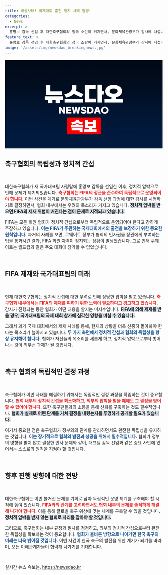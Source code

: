 ```yaml
---
title: 비상사태! 국제대회 출전 정지 사태 발생!
categories:
  - News
excerpt: >
  홍명보 감독 선임 후 대한축구협회의 정국 소란이 커지면서, 문화체육관광부가 감사에 나섭니다. 하지만 이로 인해 FIFA의 제재 우려가? 과거 사례로 비춰보면 위험신호가 감지됩니다. 자세한 내용은 곧 공개됩니다!
feature_text: >
  홍명보 감독 선임 후 대한축구협회의 정국 소란이 커지면서, 문화체육관광부가 감사에 나섭니다. 하지만 이로 인해 FIFA의 제재 우려가? 과거 사례로 비춰보면 위험신호가 감지됩니다. 자세한 내용은 곧 공개됩니다!
image: '/assets/img/newsdao_breakingnews.jpg'
---
```


<p><img src="/assets/img/newsdao_breakingnews.jpg" alt="implanttips 속보" /></p>

<h2 data-ke-size="size26">축구협회의 독립성과 정치적 간섭</h2>

<p data-ke-size="size16">&nbsp;</p>

<p>대한축구협회가 새 국가대표팀 사령탑에 홍명보 감독을 선임한 이후, 정치적 압박으로 인해 문제가 제기되었습니다. <b><span style="color: #ee2323;">축구협회는 FIFA의 정관을 준수하여 독립적으로 운영되어야 합니다.</span></b> 이번 사건을 계기로 문화체육관광부가 감독 선임 과정에 대한 감사를 시행하기로 결정하면서, 협회 내부에서는 우려의 목소리가 커지고 있습니다. <b><span style="background-color: #21538527;">정치적 압박을 받으면 FIFA의 제재 위험이 커진다는 점이 문제로 지적되고 있습니다.</span></b></p>

<p>FIFA는 모든 회원 협회가 정치적 간섭으로부터 독립적으로 운영되어야 한다고 강하게 주장하고 있습니다. <b><span style="color: #1a5490;">이는 FIFA가 주관하는 국제대회에서의 출전을 보장하기 위한 중요한 원칙입니다.</span></b> 과거의 사례를 보면, 쿠웨이트 정부가 협회의 인사권을 장관에게 부여하는 법을 통과시킨 결과, FIFA 회원 자격이 정지되는 상황이 발생했습니다. 그로 인해 쿠웨이트는 월드컵과 같은 주요 대회에 참가할 수 없었습니다.</p>

<p data-ke-size="size16">&nbsp;</p>

<h2 data-ke-size="size26">FIFA 제재와 국가대표팀의 미래</h2>

<p data-ke-size="size16">&nbsp;</p>

<p>현재 대한축구협회는 정치적 간섭에 대한 우려로 인해 상당한 압박을 받고 있습니다. <b><span style="color: #ee2323;">축구협회 내부에서는 FIFA의 제재를 피하기 위한 노력이 필요하다고 경고하고 있습니다.</span></b> 감사가 진행되는 동안 협회가 어떤 대응을 할지는 미지수입니다. <b><span style="background-color: #21538527;">FIFA에 의해 제재를 받을 경우, 국가대표팀의 국제 대회 참가에 심각한 영향을 미칠 수 있습니다.</span></b></p>

<p>그래서 과거 국제 대회에서의 제재 사례를 통해, 현재의 상황을 더욱 신중히 돌아봐야 한다는 목소리가 높아지고 있습니다. <b><span style="color: #1a5490;">두 가지 측면에서 정치적 간섭과 협회의 독립성을 항상 유지해야 합니다.</span></b> 협회가 자신들의 목소리를 새롭게 하고, 정치적 압박으로부터 벗어나는 것이 최우선 과제가 될 것입니다.</p>

<p data-ke-size="size16">&nbsp;</p>

<h2 data-ke-size="size26">축구 협회의 독립적인 결정 과정</h2>

<p data-ke-size="size16">&nbsp;</p>

<p>축구협회가 이번 사태를 해결하기 위해서는 독립적인 결정 과정을 확립하는 것이 중요합니다. <b><span style="color: #ee2323;">협회 내부의 정치적 간섭을 최소화하고, 외부의 압박을 받을 때에도 그 결정을 방어할 수 있어야 합니다.</span></b> 또한 축구팬들과의 소통을 통해 신뢰를 구축하는 것도 필수적입니다. <b><span style="background-color: #21538527;">협회가 실제로 어떤 단계를 거쳐 결정을 내렸는지를 투명하게 공개할 필요가 있습니다.</span></b></p>

<p>여기서 중요한 점은 축구협회가 정부와의 관계를 관리하면서도 완전한 독립성을 유지하는 것입니다. <b><span style="color: #1a5490;">이는 장기적으로 협회의 발전과 성공을 위해서 필수적입니다.</span></b> 협회가 정부의 영향을 받지 않고 결정한 인사 문제와 같이, 대표팀 감독 선임과 같은 중요 사안에 있어서는 스스로의 원칙을 지켜야 할 것입니다.</p>

<p data-ke-size="size16">&nbsp;</p>

<h2 data-ke-size="size26">향후 진행 방향에 대한 전망</h2>

<p data-ke-size="size16">&nbsp;</p>

<p>대한축구협회는 이번 불거진 문제를 기회로 삼아 독립적인 운영 체계를 구축해야 할 시점에 놓여 있습니다. <b><span style="color: #ee2323;">FIFA와의 관계를 고려하면서도 협회 내부의 문제를 솔직하게 해결해 나가야 합니다.</span></b> 이를 통해 글로벌 축구 위상에 맞는 체계를 구축할 수 있을 것입니다. <b><span style="background-color: #21538527;">정치적 압박을 받지 않는 협회로 자리를 잡아야 할 것입니다.</span></b></p>

<p>그러므로, 축구협회는 내부 규정과 절차를 점검하고, 외부의 정치적 간섭으로부터 완전한 독립성을 확보하는 것이 중요합니다. <b><span style="color: #1a5490;">협회가 올바른 방향으로 나아가면 한국 축구의 미래는 더욱 밝아질 것입니다.</span></b> 이번 사건이 한국 축구의 발전을 위한 계기가 되기를 바라며, 모든 이해관계자들이 협력해 나가기를 기대합니다.</p>

<p data-ke-size="size16">&nbsp;</p>
실시간 뉴스 속보는, <a href="https://newsdao.kr" rel="dofollow">https://newsdao.kr</a>


